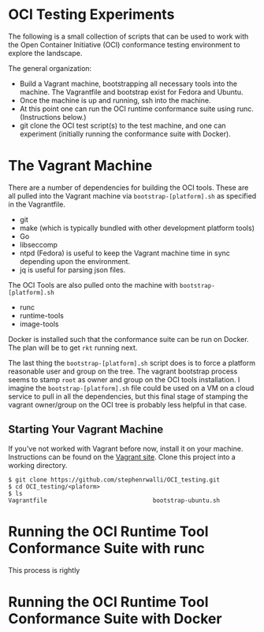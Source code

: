 # OCI Testing Experiments
The following is a small collection of scripts that can be used to work with the Open Container Initiative (OCI)
conformance testing environment to explore the landscape. 

The general organization: 

* Build a Vagrant machine, bootstrapping all necessary tools into the machine. The Vagrantfile and bootstrap exist for Fedora and Ubuntu.
* Once the machine is up and running, ssh into the machine. 
* At this point one can run the OCI runtime conformance suite using runc. (Instructions below.)
* git clone the OCI test script(s) to the test machine, and one can experiment (initially running the conformance suite with Docker). 

# The Vagrant Machine
There are a number of dependencies for building the OCI tools. 
These are all pulled into the Vagrant machine via `bootstrap-[platform].sh` as specified in the Vagrantfile. 

* git
* make (which is typically bundled with other development platform tools) 
* Go
* libseccomp
* ntpd (Fedora) is useful to keep the Vagrant machine time in sync depending upon the environment.
* jq is useful for parsing json files.

The OCI Tools are also pulled onto the machine with `bootstrap-[platform].sh`

* runc
* runtime-tools
* image-tools

Docker is installed such that the conformance suite can be run on Docker. The plan will be to get `rkt` running next. 

The last thing the `bootstrap-[platform].sh` script does is to force a platform reasonable user and group on the tree. 
The vagrant bootstrap process seems to stamp `root` as owner and group on the OCI tools installation. 
I imagine the `bootstrap-[platform].sh` file could be used on a VM on a cloud service to pull in all the dependencies, 
but this final stage of stamping the vagrant owner/group on the OCI tree is probably less helpful in that case. 

## Starting Your Vagrant Machine
If you've not worked with Vagrant before now, install it on your machine. Instructions can be found on the [Vagrant site](https://www.vagrantup.com/). Clone this project into a working directory. 

```
$ git clone https://github.com/stephenrwalli/OCI_testing.git
$ cd OCI_testing/<plaform>
$ ls
Vagrantfile                              bootstrap-ubuntu.sh
```

# Running the OCI Runtime Tool Conformance Suite with runc
This process is rightly 
# Running the OCI Runtime Tool Conformance Suite with Docker


